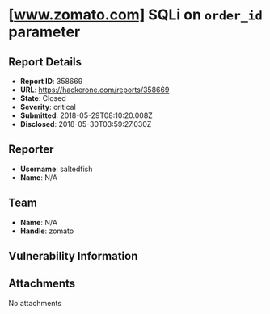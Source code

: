 # [www.zomato.com] SQLi on `order_id` parameter

## Report Details
- **Report ID**: 358669
- **URL**: https://hackerone.com/reports/358669
- **State**: Closed
- **Severity**: critical
- **Submitted**: 2018-05-29T08:10:20.008Z
- **Disclosed**: 2018-05-30T03:59:27.030Z

## Reporter
- **Username**: saltedfish
- **Name**: N/A

## Team
- **Name**: N/A
- **Handle**: zomato

## Vulnerability Information


## Attachments
No attachments
